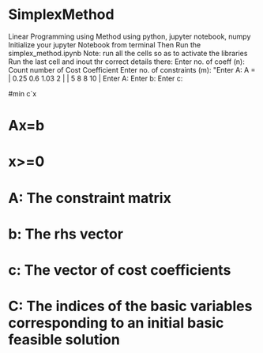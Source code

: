 # SimplexMethod
Linear Programming using 
Method using python, jupyter notebook, numpy 
Initialize your jupyter Notebook from terminal
Then Run the simplex_method.ipynb
Note: run all the cells so as to activate the libraries
Run the last cell and inout thr correct details there: 
Enter no. of coeff (n): Count number of Cost Coefficient
Enter no. of constraints (m): 
"Enter A:  A = | 0.25  0.6  1.03   2 |
               | 5      8    8    10 |
 Enter A:
 Enter b:
 Enter c:
 
 
#min c`x
# Ax=b
# x>=0

# A: The constraint matrix 
# b: The rhs vector 
# c: The vector of cost coefficients 
# C: The indices of the basic variables corresponding to an initial basic feasible solution
